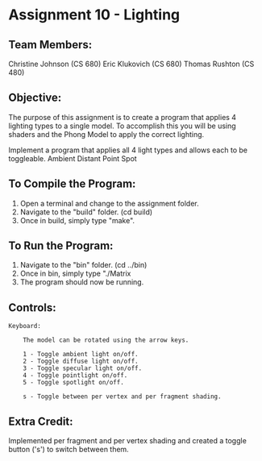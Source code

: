 Assignment 10 - Lighting
========================

Team Members:
------------
Christine Johnson (CS 680)
Eric Klukovich (CS 680)
Thomas Rushton (CS 480)


Objective:
---------
The purpose of this assignment is to create a program that applies 4 lighting types to a single model. To accomplish this you will be using shaders and the Phong Model to apply the correct lighting.

Implement a program that applies all 4 light types and allows each to be toggleable.
Ambient
Distant
Point
Spot


To Compile the Program:
----------------------
1) Open a terminal and change to the assignment folder.
2) Navigate to the "build" folder. (cd build)
3) Once in build, simply type "make".


To Run the Program:
------------------
1) Navigate to the "bin" folder. (cd ../bin)
2) Once in bin, simply type "./Matrix
3) The program should now be running.


Controls:
--------
	Keyboard:

		The model can be rotated using the arrow keys.

		1 - Toggle ambient light on/off.
		2 - Toggle diffuse light on/off.
		3 - Toggle specular light on/off.
		4 - Toggle pointlight on/off.
		5 - Toggle spotlight on/off.

		s - Toggle between per vertex and per fragment shading.


Extra Credit:
------------
Implemented per fragment and per vertex shading and created a toggle button ('s') to switch between them.



